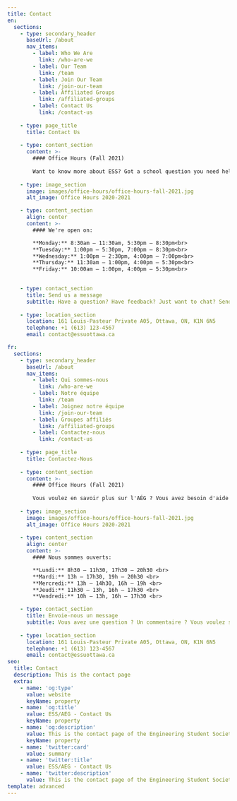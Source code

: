 ```yaml
---
title: Contact
en:
  sections:
    - type: secondary_header
      baseUrl: /about
      nav_items:
        - label: Who We Are
          link: /who-are-we
        - label: Our Team
          link: /team
        - label: Join Our Team
          link: /join-our-team
        - label: Affiliated Groups
          link: /affiliated-groups
        - label: Contact Us
          link: /contact-us
  
    - type: page_title
      title: Contact Us
  
    - type: content_section
      content: >-
        #### Office Hours (Fall 2021)
  
        Want to know more about ESS? Got a school question you need help with? Or just want to chat? Come see us during our office hours.
  
    - type: image_section
      image: images/office-hours/office-hours-fall-2021.jpg
      alt_image: Office Hours 2020-2021

    - type: content_section
      align: center
      content: >-
        #### We're open on:

        **Monday:** 8:30am – 11:30am, 5:30pm – 8:30pm<br>
        **Tuesday:** 1:00pm – 5:30pm, 7:00pm – 8:30pm<br>
        **Wednesday:** 1:00pm – 2:30pm, 4:00pm – 7:00pm<br>
        **Thursday:** 11:30am – 1:00pm, 4:00pm – 5:30pm<br>
        **Friday:** 10:00am – 1:00pm, 4:00pm – 5:30pm<br>

  
    - type: contact_section
      title: Send us a message
      subtitle: Have a question? Have feedback? Just want to chat? Send us a message using the form below!
  
    - type: location_section
      location: 161 Louis-Pasteur Private A05, Ottawa, ON, K1N 6N5
      telephone: +1 (613) 123-4567
      email: contact@essuottawa.ca

fr:
  sections:
    - type: secondary_header
      baseUrl: /about
      nav_items:
        - label: Qui sommes-nous
          link: /who-are-we
        - label: Notre équipe
          link: /team
        - label: Joignez notre équipe
          link: /join-our-team
        - label: Groupes affiliés
          link: /affiliated-groups
        - label: Contactez-nous
          link: /contact-us
  
    - type: page_title
      title: Contactez-Nous
  
    - type: content_section
      content: >-
        #### Office Hours (Fall 2021)
  
        Vous voulez en savoir plus sur l'AÉG ? Vous avez besoin d'aide pour une question scolaire ? Tu veux simplement bavarder ? Viens voir nos exécutifs pendant leurs heures de bureau !
  
    - type: image_section
      image: images/office-hours/office-hours-fall-2021.jpg
      alt_image: Office Hours 2020-2021
  
    - type: content_section
      align: center
      content: >-
        #### Nous sommes ouverts:

        **Lundi:** 8h30 – 11h30, 17h30 – 20h30 <br>
        **Mardi:** 13h – 17h30, 19h – 20h30 <br>
        **Mercredi:** 13h – 14h30, 16h – 19h <br>
        **Jeudi:** 11h30 – 13h, 16h – 17h30 <br>
        **Vendredi:** 10h – 13h, 16h – 17h30 <br>

    - type: contact_section
      title: Envoie-nous un message
      subtitle: Vous avez une question ? Un commentaire ? Vous voulez simplement discuter ? Envoyez-nous un message en utilisant le formulaire ci-dessous !
  
    - type: location_section
      location: 161 Louis-Pasteur Private A05, Ottawa, ON, K1N 6N5
      telephone: +1 (613) 123-4567
      email: contact@essuottawa.ca      
seo:
  title: Contact
  description: This is the contact page
  extra:
    - name: 'og:type'
      value: website
      keyName: property
    - name: 'og:title'
      value: ESS/AEG - Contact Us
      keyName: property
    - name: 'og:description'
      value: This is the contact page of the Engineering Student Society of uOttawa.
      keyName: property
    - name: 'twitter:card'
      value: summary
    - name: 'twitter:title'
      value: ESS/AEG - Contact Us
    - name: 'twitter:description'
      value: This is the contact page of the Engineering Student Society of uOttawa.
template: advanced
---
```

